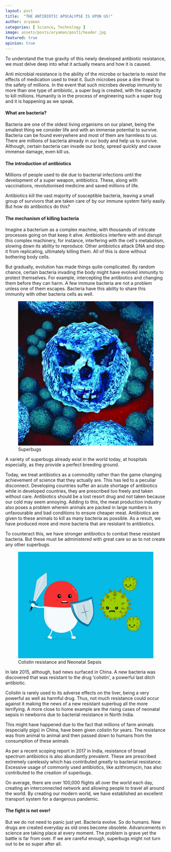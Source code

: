 ```yaml
---
layout: post
title:  "THE ANTIBIOTIC APOCALYPSE IS UPON US!"
author: aryaman
categories: [ Science, Technology ]
image: assets/posts/aryaman/post1/header.jpg
featured: true
opinion: true
---
```


To understand the true gravity of this newly developed antibiotic resistance, we must delve deep into what it actually means and how it is caused.

Anti microbial resistance is the ability of the microbe or bacteria to resist the effects of medication used to treat it. Such microbes pose a dire threat to the safety of millions. In the event that such microbes develop immunity to more than one type of antibiotic, a super bug is created, with the capacity to kill millions. Humanity is in the process of engineering such a super bug and it is happening as we speak.

#### __What are bacteria?__

Bacteria are one of the oldest living organisms on our planet, being the smallest thing we consider life and with an immense potential to survive. Bacteria can be found everywhere and most of them are harmless to us. There are millions of bacteria already in our body and help us to survive. Although, certain bacteria can invade our body, spread quickly and cause immense damage, even kill us.

#### __The introduction of antibiotics__

Millions of people used to die due to bacterial infections until the development of a super weapon, antibiotics. These, along with vaccinations, revolutionised medicine and saved millions of life.

Antibiotics kill the vast majority of susceptible bacteria, leaving a small group of survivors that are taken care of by our immune system fairly easily. But how do antibiotics do this?

#### __The mechanism of killing bacteria__

Imagine a bacterium as a complex machine, with thousands of intricate processes going on that keep it alive. Antibiotics interfere with and disrupt this complex machinery, for instance, interfering with the cell's metabolism, slowing down its ability to reproduce. Other antibiotics attack DNA and stop it from replicating, ultimately killing them. All of this is done without bothering body cells.

But gradually, evolution has made things quite complicated. By random chance, certain bacteria invading the body might have evolved immunity to protect themselves. For example, intercepting the antibiotics and changing them before they can harm. A few immune bacteria are not a problem unless one of them escapes. Bacteria have this ability to share this immunity with other bacteria cells as well.

<figure>
	<img class="post-image pslogo" src="assets/posts/aryaman/post1/1.jpg">
	<figcaption>Superbugs</figcaption>
</figure>

A variety of superbugs already exist in the world today, at hospitals especially, as they provide a perfect breeding ground.

Today, we treat antibiotics as a commodity rather than the game changing achievement of science that they actually are. This has led to a peculiar disconnect. Developing countries suffer an acute shortage of antibiotics while in developed countries, they are prescribed too freely and taken without care. Antibiotics should be a lost resort drug and not taken because our cold may seem annoying. Adding to this, the meat production industry also poses a problem wherein animals are packed in large numbers in unfavourable and bad conditions to ensure cheaper meat. Antibiotics are given to these animals to kill as many bacteria as possible. As a result, we have produced more and more bacteria that are resistant to antibiotics.

To counteract this, we have stronger antibiotics to combat these resistant bacteria. But these must be administered with great care so as to not create any other superbugs.


<figure>
	<img class="post-image pslogo" src="assets/posts/aryaman/post1/2.jpg">
	<figcaption>Colistin resistance and Neonatal Sepsis</figcaption>
</figure>

In late 2015, although, bad news surfaced in China. A new bacteria was discovered that was resistant to the drug ‘colistin', a powerful last ditch antibiotic.

Colistin is rarely used to its adverse effects on the liver, being a very powerful as well as harmful drug. Thus, not much resistance could occur against it making the news of a new resistant superbug all the more terrifying. A more close to home example are the rising cases of neonatal sepsis in newborns due to bacterial resistance in North India.

This might have happened due to the fact that millions of farm animals (especially pigs) in China, have been given colistin for years. The resistance was from animal to animal and then passed down to humans from the consumption of these animals

As per a recent scoping report in 2017 in India, resistance of broad spectrum antibiotics is also abundantly prevalent. These are prescribed extremely carelessly which has contributed greatly to bacterial resistance. Excessive usage of commonly used antibiotics, like azithromycin, has also contributed to the creation of superbugs.

On average, there are over 100,000 flights all over the world each day, creating an interconnected network and allowing people to travel all around the world. By creating our modern world, we have established an excellent transport system for a dangerous pandemic.

#### __The fight is not over!__

But we do not need to panic just yet. Bacteria evolve. So do humans. New drugs are created everyday as old ones become obsolete. Advancements in science are taking place at every moment. The problem is grave yet the battle is far from over. If we are careful enough, superbugs might not turn out to be so super after all.

